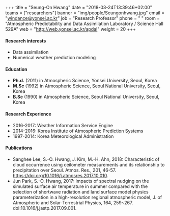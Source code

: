 ﻿+++
title = "Seung-On Hwang"
date = "2018-03-24T13:39:46+02:00"
teams = ["researchers"]
banner = "img/people/Seungonhwang.jpg"
email = "windance@yonsei.ac.kr"
job = "Research Professor"
phone = " "
room = "Atmospheric Predictability and Data Assimilation Laboratory / Science Hall 529A"
web = "http://web.yonsei.ac.kr/apdal"
weight = 20
+++

#### Research interests
+  Data assimilation
+  Numerical weather prediction modeling

#### Education
+ **Ph.d.**  (2011) in Atmospheric Science, Yonsei University, Seoul, Korea
+ **M.Sc**  (1992) in Atmospheric Science, Seoul National University, Seoul, Korea
+ **B.Sc**  (1990) in Atmospheric Science, Seoul National University, Seoul, Korea

#### Research Experience
+ 2016-2017: Weather Information Service Engine
+ 2014-2016: Korea Institute of Atmospheric Prediction Systems
+ 1997-2014: Korea Meteorological Administration

#### Publications
+ Sanghee Lee, S.-O. Hwang, J. Kim, M.-H. Ahn, 2018: Characteristic of cloud occurrence using ceilometer measurements and its relationship to precipitation over Seoul. Atmos. Res., 201, 46-57. https://doi.org/10.1016/j.atmosres.2017.10.010.
+ Jun Park, S.-O. Hwang, 2017: Impacts of spectral nudging on the simulated surface air temperature in summer compared with the selection of shortwave radiation and land surface model physics parameterization in a high-resolution regional atmospheric model, J. of Atmospheric and Solar-Terrestrial Physics, 164, 259~267. doi:10.1016/j.jastp.2017.09.001.
